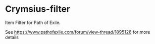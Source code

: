 # Crymsius-filter
Item Filter for Path of Exile.

See https://www.pathofexile.com/forum/view-thread/1895126 for more details